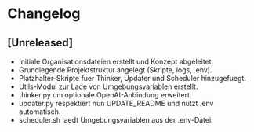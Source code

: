 # Changelog

## [Unreleased]
- Initiale Organisationsdateien erstellt und Konzept abgeleitet.
- Grundlegende Projektstruktur angelegt (Skripte, logs, .env).
- Platzhalter-Skripte fuer Thinker, Updater und Scheduler hinzugefuegt.
- Utils-Modul zur Lade von Umgebungsvariablen erstellt.
- thinker.py um optionale OpenAI-Anbindung erweitert.
- updater.py respektiert nun UPDATE_README und nutzt .env automatisch.
- scheduler.sh laedt Umgebungsvariablen aus der .env-Datei.
